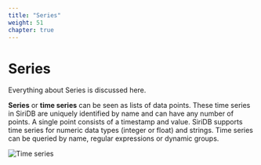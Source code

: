 ```yaml
---
title: "Series"
weight: 51
chapter: true
---
```


# Series

Everything about Series is discussed here.

**Series** or **time series** can be seen as lists of data points. These time series in SiriDB are uniquely identified by name and can have any number of points. A single point consists of a timestamp and value. SiriDB supports time series for numeric data types (integer or float) and strings. Time series can be queried by name, regular expressions or dynamic groups.

![Time series](../images/time-series.png)
